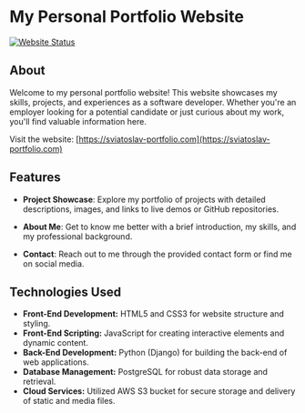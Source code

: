 # My Personal Portfolio Website

[![Website Status](https://img.shields.io/website?url=https://sviatosalv-portfolio.com)](https://sviatoslav-portfolio.com)


## About

Welcome to my personal portfolio website! This website showcases my skills, projects, and experiences as a software developer. Whether you're an employer looking for a potential candidate or just curious about my work, you'll find valuable information here.

Visit the website: [https://sviatoslav-portfolio.com](https://sviatoslav-portfolio.com)

## Features

- **Project Showcase**: Explore my portfolio of projects with detailed descriptions, images, and links to live demos or GitHub repositories.

- **About Me**: Get to know me better with a brief introduction, my skills, and my professional background.

- **Contact**: Reach out to me through the provided contact form or find me on social media.

## Technologies Used

- **Front-End Development:** HTML5 and CSS3 for website structure and styling.
- **Front-End Scripting:** JavaScript for creating interactive elements and dynamic content.
- **Back-End Development:** Python (Django) for building the back-end of web applications.
- **Database Management:** PostgreSQL for robust data storage and retrieval.
- **Cloud Services:** Utilized AWS S3 bucket for secure storage and delivery of static and media files.